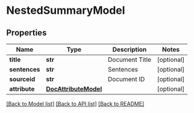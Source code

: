 # NestedSummaryModel

## Properties
Name | Type | Description | Notes
------------ | ------------- | ------------- | -------------
**title** | **str** | Document Title | [optional] 
**sentences** | **str** | Sentences | [optional] 
**sourceid** | **str** | Document ID | [optional] 
**attribute** | [**DocAttributeModel**](DocAttributeModel.md) |  | [optional] 

[[Back to Model list]](../README.md#documentation-for-models) [[Back to API list]](../README.md#documentation-for-api-endpoints) [[Back to README]](../README.md)


